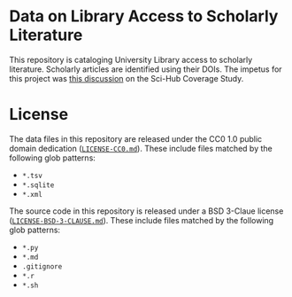 # Data on Library Access to Scholarly Literature

This repository is cataloging University Library access to scholarly literature.
Scholarly articles are identified using their DOIs.
The impetus for this project was [this discussion](https://github.com/greenelab/scihub-manuscript/issues/21 "Potential followup: comparison to authorized access") on the Sci-Hub Coverage Study.

# License

The data files in this repository are released under the CC0 1.0 public domain dedication ([`LICENSE-CC0.md`](LICENSE-CC0.md)).
These include files matched by the following glob patterns:

- `*.tsv`
- `*.sqlite`
- `*.xml`

The source code in this repository is released under a BSD 3-Claue license ([`LICENSE-BSD-3-CLAUSE.md`](LICENSE-BSD-3-CLAUSE.md)).
These include files matched by the following glob patterns:

- `*.py`
- `*.md`
- `.gitignore`
- `*.r`
- `*.sh`
